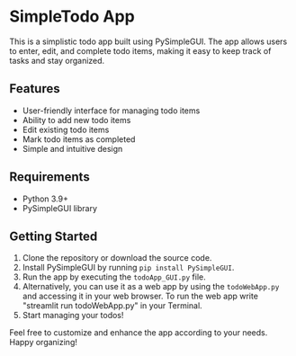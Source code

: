 # SimpleTodo App

This is a simplistic todo app built using PySimpleGUI. The app allows users to enter, edit, and complete todo items, making it easy to keep track of tasks and stay organized.

## Features
- User-friendly interface for managing todo items
- Ability to add new todo items
- Edit existing todo items
- Mark todo items as completed
- Simple and intuitive design

## Requirements
- Python 3.9+
- PySimpleGUI library

## Getting Started
1. Clone the repository or download the source code.
2. Install PySimpleGUI by running `pip install PySimpleGUI`.
3. Run the app by executing the `todoApp_GUI.py` file.
4. Alternatively, you can use it as a web app by using the `todoWebApp.py` and accessing it in your web browser.
   To run the web app write "streamlit run todoWebApp.py" in your Terminal.
5. Start managing your todos!

Feel free to customize and enhance the app according to your needs. Happy organizing!
